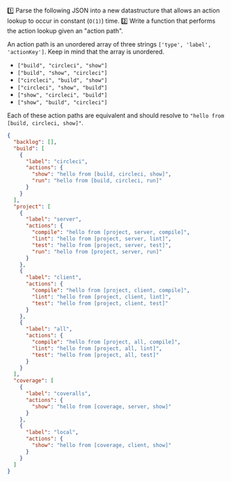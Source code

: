 :one: Parse the following JSON into a new datastructure that allows an action lookup to occur in constant (`O(1)`) time. :two: Write a function that performs the action lookup given an "action path".

An action path is an unordered array of three strings `['type', 'label', 'actionKey']`. Keep in mind that the array is unordered.

- `["build", "circleci", "show"]`
- `["build", "show", "circleci"]`
- `["circleci", "build", "show"]`
- `["circleci", "show", "build"]`
- `["show", "circleci", "build"]`
- `["show", "build", "circleci"]`

Each of these action paths are equivalent and should resolve to `"hello from [build, circleci, show]"`.

```json
{
  "backlog": [],
  "build": [
    {
      "label": "circleci",
      "actions": {
        "show": "hello from [build, circleci, show]",
        "run": "hello from [build, circleci, run]"
      }
    }
  ],
  "project": [
    {
      "label": "server",
      "actions": {
        "compile": "hello from [project, server, compile]",
        "lint": "hello from [project, server, lint]",
        "test": "hello from [project, server, test]",
        "run": "hello from [project, server, run]"
      }
    },
    {
      "label": "client",
      "actions": {
        "compile": "hello from [project, client, compile]",
        "lint": "hello from [project, client, lint]",
        "test": "hello from [project, client, test]"
      }
    },
    {
      "label": "all",
      "actions": {
        "compile": "hello from [project, all, compile]",
        "lint": "hello from [project, all, lint]",
        "test": "hello from [project, all, test]"
      }
    }
  ],
  "coverage": [
    {
      "label": "coveralls",
      "actions": {
        "show": "hello from [coverage, server, show]"
      }
    },
    {
      "label": "local",
      "actions": {
        "show": "hello from [coverage, client, show]"
      }
    }
  ]
}
```
